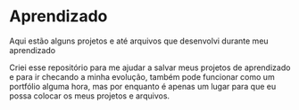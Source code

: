 # Aprendizado
Aqui estão alguns projetos e até arquivos que desenvolvi durante meu aprendizado

Criei esse repositório para me ajudar a salvar meus projetos de aprendizado e para ir checando a minha evolução, também pode funcionar como um portfólio alguma hora,
mas por enquanto é apenas um lugar para que eu possa colocar os meus projetos e arquivos.
